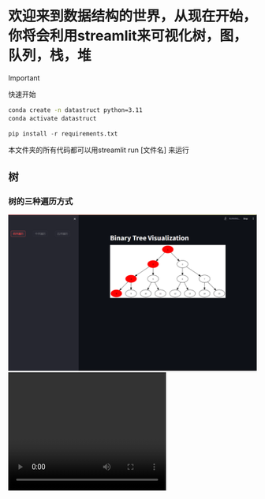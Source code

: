 # 欢迎来到数据结构的世界，从现在开始，你将会利用streamlit来可视化树，图，队列，栈，堆

> [!IMPORTANT]
> 快速开始
> ```bash
> conda create -n datastruct python=3.11
> conda activate datastruct
> ```
> ```python
> pip install -r requirements.txt 
> ```
> 本文件夹的所有代码都可以用streamlit run [文件名] 来运行
## 树

### 树的三种遍历方式
![文件tree-v1.py](./image/tree-v1.png)
<video width="320" height="240" controls>
  <source src="./video/streamlit-tree.mp4" type="video/mp4">
</video>
